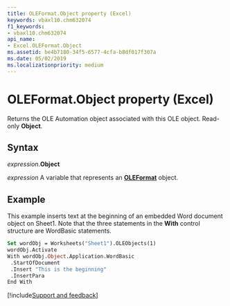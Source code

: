 ```yaml
---
title: OLEFormat.Object property (Excel)
keywords: vbaxl10.chm632074
f1_keywords:
- vbaxl10.chm632074
api_name:
- Excel.OLEFormat.Object
ms.assetid: be4b7180-34f5-6577-4cfa-b8df017f307a
ms.date: 05/02/2019
ms.localizationpriority: medium
---
```



# OLEFormat.Object property (Excel)

Returns the OLE Automation object associated with this OLE object. Read-only **Object**.


## Syntax

_expression_.**Object**

_expression_ A variable that represents an **[OLEFormat](Excel.OLEFormat.md)** object.


## Example

This example inserts text at the beginning of an embedded Word document object on Sheet1. Note that the three statements in the **With** control structure are WordBasic statements.

```vb
Set wordObj = Worksheets("Sheet1").OLEObjects(1) 
wordObj.Activate 
With wordObj.Object.Application.WordBasic 
 .StartOfDocument 
 .Insert "This is the beginning" 
 .InsertPara 
End With
```




[!include[Support and feedback](~/includes/feedback-boilerplate.md)]